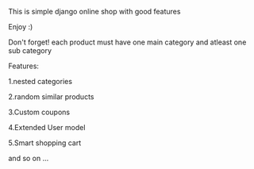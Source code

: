 This is simple django online shop with good features 

Enjoy :)


Don't forget! each product must have one main category and atleast one sub category



Features:

1.nested categories

2.random similar products

3.Custom coupons

4.Extended User model

5.Smart shopping cart
       
and so on ...
